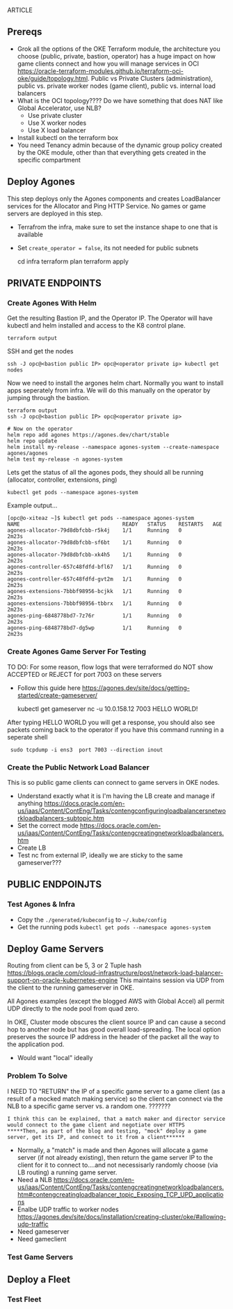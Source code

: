 ARTICLE

## Prereqs

- Grok all the options of the OKE Terraform module, the architecture you choose (public, private, bastion, operator) has a huge impact on how game clients connect and how you will manage services in OCI https://oracle-terraform-modules.github.io/terraform-oci-oke/guide/topology.html. Public vs Private Clusters (administration), public vs. private worker nodes (game client), public vs. internal load balancers
- What is the OCI topology???? Do we have something that does NAT like Global Accelerator, use NLB?
    - Use private cluster
    - Use X worker nodes
    - Use X load balancer
- Install kubectl on the terraform box
- You need Tenancy admin because of the dynamic group policy created by the OKE module, other than that everything gets created in the specific compartment

## Deploy Agones

This step deploys only the Agones components and creates LoadBalancer services for the Allocator and Ping HTTP Service.  No games or game servers are deployed in this step.

- Terrafrom the infra, make sure to set the instance shape to one that is available
- Set `create_operator = false`, its not needed for public subnets

    cd infra
    terraform plan
    terraform apply

## PRIVATE ENDPOINTS

### Create Agones With Helm

Get the resulting Bastion IP, and the Operator IP.  The Operator will have kubectl and helm installed and access to the K8 control plane.

    terraform output

SSH and get the nodes

    ssh -J opc@<bastion public IP> opc@<operator private ip> kubectl get nodes

Now we need to install the argones helm chart.  Normally you want to install apps seperately from infra.  We will do this manually on the operator by jumping through the bastion.

    terraform output
    ssh -J opc@<bastion public IP> opc@<operator private ip>

    # Now on the operator
    helm repo add agones https://agones.dev/chart/stable
    helm repo update
    helm install my-release --namespace agones-system --create-namespace agones/agones
    helm test my-release -n agones-system

Lets get the status of all the agones pods, they should all be running (allocator, controller, extensions, ping)

    kubectl get pods --namespace agones-system

Example output...

    [opc@o-xiteaz ~]$ kubectl get pods --namespace agones-system
    NAME                                 READY   STATUS    RESTARTS   AGE
    agones-allocator-79d8dbfcbb-r5k4j    1/1     Running   0          2m23s
    agones-allocator-79d8dbfcbb-sf6bt    1/1     Running   0          2m23s
    agones-allocator-79d8dbfcbb-xk4h5    1/1     Running   0          2m23s
    agones-controller-657c48fdfd-bfl67   1/1     Running   0          2m23s
    agones-controller-657c48fdfd-gvt2m   1/1     Running   0          2m23s
    agones-extensions-7bbbf98956-bcjkk   1/1     Running   0          2m23s
    agones-extensions-7bbbf98956-tbbrx   1/1     Running   0          2m23s
    agones-ping-6848778bd7-7z76r         1/1     Running   0          2m23s
    agones-ping-6848778bd7-dg5wp         1/1     Running   0          2m23s

### Create Agones Game Server For Testing

TO DO: For some reason, flow logs that were terraformed do NOT show ACCEPTED or REJECT for port 7003 on these servers

- Follow this guide here https://agones.dev/site/docs/getting-started/create-gameserver/

    kubectl get gameserver
    nc -u 10.0.158.12 7003
    HELLO WORLD!

After typing HELLO WORLD you will get a response, you should also see packets coming back to the operator if you have this command running in a seperate shell

     sudo tcpdump -i ens3  port 7003 --direction inout

### Create the Public Network Load Balancer

This is so public game clients can connect to game servers in OKE nodes.

- Understand exactly what it is I'm having the LB create and manage if anything https://docs.oracle.com/en-us/iaas/Content/ContEng/Tasks/contengconfiguringloadbalancersnetworkloadbalancers-subtopic.htm
- Set the correct mode https://docs.oracle.com/en-us/iaas/Content/ContEng/Tasks/contengcreatingnetworkloadbalancers.htm
- Create LB
- Test nc from external IP, ideally we are sticky to the same gameserver???


## PUBLIC ENDPOINJTS

### Test Agones & Infra

- Copy the `./generated/kubeconfig` to `~/.kube/config`
- Get the running pods `kubectl get pods --namespace agones-system`

## Deploy Game Servers

Routing from client can be 5, 3 or 2 Tuple hash https://blogs.oracle.com/cloud-infrastructure/post/network-load-balancer-support-on-oracle-kubernetes-engine
This maintains session via UDP from the client to the running gameserver in OKE.

All Agones examples (except the blogged AWS with Global Accel) all permit UDP directly to the node pool from quad zero.

In OKE, Cluster mode obscures the client source IP and can cause a second hop to another node but has good overall load-spreading. The local option preserves the source IP address in the header of the packet all the way to the application pod.
  - Would want "local" ideally

### Problem To Solve

I NEED TO "RETURN" the IP of a specific game server to a game client (as a result of a mocked match making service) so the client can connect via the NLB to a specific game server vs. a random one.
???????

    I think this can be explained, that a match maker and director service would connect to the game client and negotiate over HTTPS
    *****Then, as part of the blog and testing, "mock" deploy a game server, get its IP, and connect to it from a client******


- Normally, a "match" is made and then Agones will allocate a game server (if not already existing), then return the game server IP to the client for it to connect to....and not necessisarly randomly choose (via LB routing) a running game server.
- Need a NLB https://docs.oracle.com/en-us/iaas/Content/ContEng/Tasks/contengcreatingnetworkloadbalancers.htm#contengcreatingloadbalancer_topic_Exposing_TCP_UPD_applications
- Enalbe UDP traffic to worker nodes https://agones.dev/site/docs/installation/creating-cluster/oke/#allowing-udp-traffic
- Need gameserver
- Need gameclient

### Test Game Servers

## Deploy a Fleet

### Test Fleet